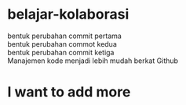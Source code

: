# belajar-kolaborasi
bentuk perubahan commit pertama<br>
bentuk perubahan commot kedua<br>
bentuk perubahan commit ketiga<br>
Manajemen kode menjadi lebih mudah berkat Github<br>

# I want to add more
